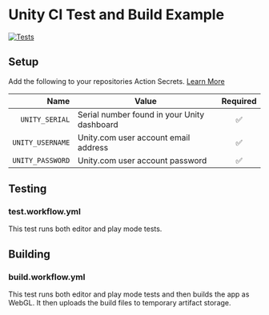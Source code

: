# Unity CI Test and Build Example

[![Tests](https://github.com/neogeek/unity-ci-test-and-build-example/actions/workflows/test.workflow.yml/badge.svg)](https://github.com/neogeek/unity-ci-test-and-build-example/actions/workflows/test.workflow.yml)

## Setup

Add the following to your repositories Action Secrets. [Learn More](https://docs.github.com/en/actions/security-guides/encrypted-secrets)

|             Name | Value                                       | Required |
| ---------------: | ------------------------------------------- | :------: |
|   `UNITY_SERIAL` | Serial number found in your Unity dashboard |    ✅    |
| `UNITY_USERNAME` | Unity.com user account email address        |    ✅    |
| `UNITY_PASSWORD` | Unity.com user account password             |    ✅    |

## Testing

### test.workflow.yml

This test runs both editor and play mode tests.

## Building

### build.workflow.yml

This test runs both editor and play mode tests and then builds the app as WebGL. It then uploads the build files to temporary artifact storage.
